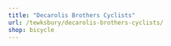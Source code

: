 ```yaml
---
title: "Decarolis Brothers Cyclists"
url: /tewksbury/decarolis-brothers-cyclists/
shop: bicycle
---
```


